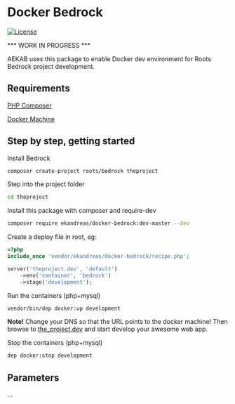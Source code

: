 # Docker Bedrock
[![License](https://img.shields.io/badge/license-MIT-blue.svg)](https://packagist.org/packages/ekandreas/bladerunner)

*** WORK IN PROGRESS ***

AEKAB uses this package to enable Docker dev environment for Roots Bedrock project development.

## Requirements
[PHP Composer](https://getcomposer.org/doc/00-intro.md#installation-linux-unix-osx)

[Docker Machine](https://docs.docker.com/machine/install-machine/) 

## Step by step, getting started

Install Bedrock
```bash
composer create-project roots/bedrock theproject
```

Step into the project folder
```bash
cd theproject
```

Install this package with composer and require-dev
```bash
composer require ekandreas/docker-bedrock:dev-master --dev
```

Create a deploy file in root, eg:
```php
<?php
include_once 'vendor/ekandreas/docker-bedrock/recipe.php';

server('theproject.dev', 'default')
    ->env('container', 'bedrock')
    ->stage('development');
```

Run the containers (php+mysql)
```bash
vendor/bin/dep docker:up development
```

**Note!** Change your DNS so that the URL points to the docker machine!
Then browse to [the_project.dev](http://the_project.dev) and start develop your awesome web app.

Stop the containers (php+mysql)
```bash
dep docker:stop development
```

## Parameters

...

